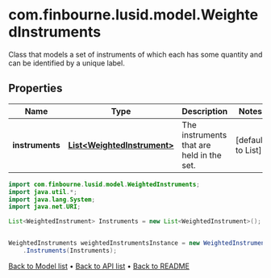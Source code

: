 # com.finbourne.lusid.model.WeightedInstruments
Class that models a set of instruments of which each has some quantity and can be identified by a unique label.

## Properties

Name | Type | Description | Notes
------------ | ------------- | ------------- | -------------
**instruments** | [**List&lt;WeightedInstrument&gt;**](WeightedInstrument.md) | The instruments that are held in the set. | [default to List<WeightedInstrument>]

```java
import com.finbourne.lusid.model.WeightedInstruments;
import java.util.*;
import java.lang.System;
import java.net.URI;

List<WeightedInstrument> Instruments = new List<WeightedInstrument>();


WeightedInstruments weightedInstrumentsInstance = new WeightedInstruments()
    .Instruments(Instruments);
```


[Back to Model list](../README.md#documentation-for-models) &#8226; [Back to API list](../README.md#documentation-for-api-endpoints) &#8226; [Back to README](../README.md)
